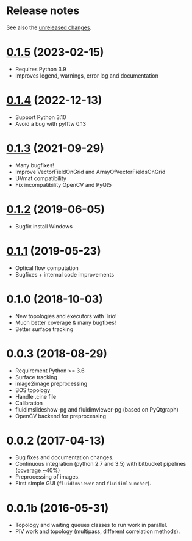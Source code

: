 # Release notes

See also the
[unreleased changes](https://foss.heptapod.net/fluiddyn/fluidimage/-/compare/0.1.5...branch%2Fdefault).

# [0.1.5] (2023-02-15)

- Requires Python 3.9
- Improves legend, warnings, error log and documentation

# [0.1.4] (2022-12-13)

- Support Python 3.10
- Avoid a bug with pyfftw 0.13

# [0.1.3] (2021-09-29)

- Many bugfixes!
- Improve VectorFieldOnGrid and ArrayOfVectorFieldsOnGrid
- UVmat compatibility
- Fix incompatibility OpenCV and PyQt5

# [0.1.2] (2019-06-05)

- Bugfix install Windows

# [0.1.1] (2019-05-23)

- Optical flow computation
- Bugfixes + internal code improvements

# 0.1.0 (2018-10-03)

- New topologies and executors with Trio!
- Much better coverage & many bugfixes!
- Better surface tracking

# 0.0.3 (2018-08-29)

- Requirement Python >= 3.6
- Surface tracking
- image2image preprocessing
- BOS topology
- Handle .cine file
- Calibration
- fluidimslideshow-pg and fluidimviewer-pg (based on PyQtgraph)
- OpenCV backend for preprocessing

# 0.0.2 (2017-04-13)

- Bug fixes and documentation changes.
- Continuous integration (python 2.7 and 3.5) with bitbucket pipelines
  ([coverage ~40%](https://codecov.io/gh/fluiddyn/fluidimage))
- Preprocessing of images.
- First simple GUI (`fluidimviewer` and `fluidimlauncher`).

# 0.0.1b (2016-05-31)

- Topology and waiting queues classes to run work in parallel.
- PIV work and topology (multipass, different correlation methods).

[0.1.1]: https://foss.heptapod.net/fluiddyn/fluidimage/-/compare/0.1.0...0.1.1
[0.1.2]: https://foss.heptapod.net/fluiddyn/fluidimage/-/compare/0.1.1...0.1.2
[0.1.3]: https://foss.heptapod.net/fluiddyn/fluidimage/-/compare/0.1.2...0.1.3
[0.1.4]: https://foss.heptapod.net/fluiddyn/fluidimage/-/compare/0.1.3...0.1.4
[0.1.5]: https://foss.heptapod.net/fluiddyn/fluidimage/-/compare/0.1.4...0.1.5